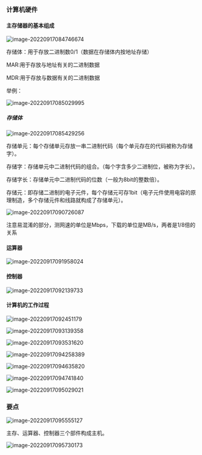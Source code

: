 ### 计算机硬件

#### 主存储器的基本组成

![image-20220917084746674](C:\Users\dell\AppData\Roaming\Typora\typora-user-images\image-20220917084746674.png)

存储体：用于存放二进制数0/1（数据在存储体内按地址存储）

MAR:用于存放与地址有关的二进制数据

MDR:用于存放与数据有关的二进制数据

举例：

![image-20220917085029995](C:\Users\dell\AppData\Roaming\Typora\typora-user-images\image-20220917085029995.png)

##### 存储体

![image-20220917085429256](C:\Users\dell\AppData\Roaming\Typora\typora-user-images\image-20220917085429256.png)

存储单元：每个存储单元存放一串二进制代码（每个单元存在的代码被称为存储字）。

存储字：存储单元中二进制代码的组合。（每个字含多少二进制位，被称为字长）。

存储字长：存储单元中二进制代码的位数（一般为8bit的整数倍）。

存储元：即存储二进制的电子元件，每个存储元可存1bit（电子元件使用电容的原理制造，多个存储元件和线路就构成了存储单元）。

![image-20220917090726087](C:\Users\dell\AppData\Roaming\Typora\typora-user-images\image-20220917090726087.png)

注意易混淆的部分，测网速的单位是Mbps，下载的单位是MB/s，两者是1/8倍的关系

#### 运算器

![image-20220917091958024](C:\Users\dell\AppData\Roaming\Typora\typora-user-images\image-20220917091958024.png)

#### 控制器

 ![image-20220917092139733](C:\Users\dell\AppData\Roaming\Typora\typora-user-images\image-20220917092139733.png)

#### 计算机的工作过程

![image-20220917092451179](C:\Users\dell\AppData\Roaming\Typora\typora-user-images\image-20220917092451179.png)

![image-20220917093139358](C:\Users\dell\AppData\Roaming\Typora\typora-user-images\image-20220917093139358.png)

![image-20220917093531620](C:\Users\dell\AppData\Roaming\Typora\typora-user-images\image-20220917093531620.png)

![image-20220917094258389](C:\Users\dell\AppData\Roaming\Typora\typora-user-images\image-20220917094258389.png)

![image-20220917094635820](C:\Users\dell\AppData\Roaming\Typora\typora-user-images\image-20220917094635820.png)

![image-20220917094741840](C:\Users\dell\AppData\Roaming\Typora\typora-user-images\image-20220917094741840.png)

![image-20220917095029021](C:\Users\dell\AppData\Roaming\Typora\typora-user-images\image-20220917095029021.png)

### 要点

![image-20220917095555127](C:\Users\dell\AppData\Roaming\Typora\typora-user-images\image-20220917095555127.png)

主存、运算器、控制器三个部件构成主机。

![image-20220917095730173](C:\Users\dell\AppData\Roaming\Typora\typora-user-images\image-20220917095730173.png)